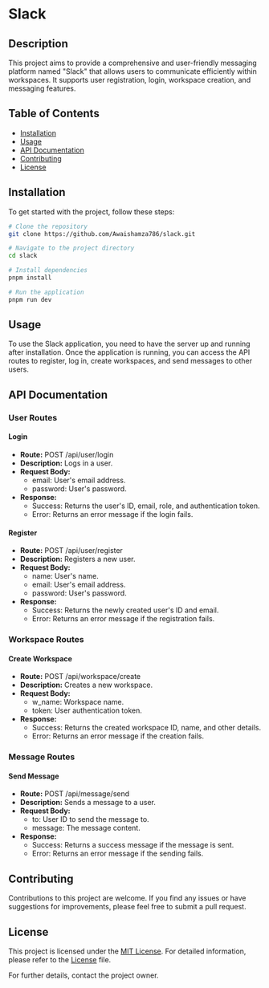# Slack

## Description

This project aims to provide a comprehensive and user-friendly messaging platform named "Slack" that allows users to communicate efficiently within workspaces. It supports user registration, login, workspace creation, and messaging features.

## Table of Contents

- [Installation](#installation)
- [Usage](#usage)
- [API Documentation](#api-documentation)
- [Contributing](#contributing)
- [License](#license)

## Installation

To get started with the project, follow these steps:

```bash
# Clone the repository
git clone https://github.com/Awaishamza786/slack.git

# Navigate to the project directory
cd slack

# Install dependencies
pnpm install

# Run the application
pnpm run dev
```

## Usage

To use the Slack application, you need to have the server up and running after installation. Once the application is running, you can access the API routes to register, log in, create workspaces, and send messages to other users.

## API Documentation

### User Routes

#### Login

- **Route:** POST /api/user/login
- **Description:** Logs in a user.
- **Request Body:**
  - email: User's email address.
  - password: User's password.
- **Response:**
  - Success: Returns the user's ID, email, role, and authentication token.
  - Error: Returns an error message if the login fails.

#### Register

- **Route:** POST /api/user/register
- **Description:** Registers a new user.
- **Request Body:**
  - name: User's name.
  - email: User's email address.
  - password: User's password.
- **Response:**
  - Success: Returns the newly created user's ID and email.
  - Error: Returns an error message if the registration fails.

### Workspace Routes

#### Create Workspace

- **Route:** POST /api/workspace/create
- **Description:** Creates a new workspace.
- **Request Body:**
  - w_name: Workspace name.
  - token: User authentication token.
- **Response:**
  - Success: Returns the created workspace ID, name, and other details.
  - Error: Returns an error message if the creation fails.

### Message Routes

#### Send Message

- **Route:** POST /api/message/send
- **Description:** Sends a message to a user.
- **Request Body:**
  - to: User ID to send the message to.
  - message: The message content.
- **Response:**
  - Success: Returns a success message if the message is sent.
  - Error: Returns an error message if the sending fails.




## Contributing

Contributions to this project are welcome. If you find any issues or have suggestions for improvements, please feel free to submit a pull request.

## License

This project is licensed under the [MIT License](LICENSE). For detailed information, please refer to the [License](LICENSE) file.

For further details, contact the project owner.
